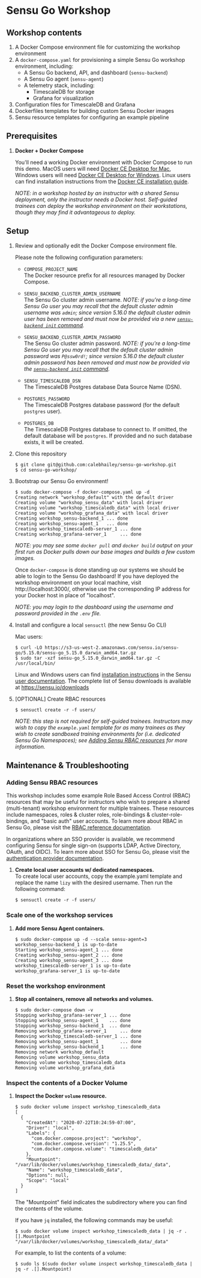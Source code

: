 # Sensu Go Workshop 

## Workshop contents

1. A Docker Compose environment file for customizing the workshop environment
1. A `docker-compose.yaml` for provisioning a simple Sensu Go workshop 
   environment, including:
   - A Sensu Go backend, API, and dashboard (`sensu-backend`)
   - A Sensu Go agent (`sensu-agent`)
   - A telemetry stack, including: 
     - TimescaleDB for storage
     - Grafana for visualization
2. Configuration files for TimescaleDB and Grafana 
3. Dockerfiles templates for building custom Sensu Docker images
4. Sensu resource templates for configuring an example pipeline

## Prerequisites

1. **Docker + Docker Compose**

   You'll need a working Docker environment with Docker Compose to run this 
   demo. MacOS users will need [Docker CE Desktop for Mac][1], Windows users 
   will need [Docker CE Desktop for Windows][2]. Linux users can find 
   installation instructions from the [Docker CE installation guide][3].
   
   _NOTE: in a workshop hosted by an instructor with a shared Sensu deployment,
   only the instructor needs a Docker host. Self-guided trainees can deploy the
   workshop environment on their workstations, though they may find it 
   advantageous to deploy._ 

## Setup

1. Review and optionally edit the Docker Compose environment file. 

   Please note the following configuration parameters: 
   
   - `COMPOSE_PROJECT_NAME`  
     The Docker resource prefix for all resources managed by Docker Compose.
     
   - `SENSU_BACKEND_CLUSTER_ADMIN_USERNAME`  
     The Sensu Go cluster admin username. _NOTE: if you're a long-time Sensu Go
     user you may recall that the default cluster admin username was `admin`; 
     since version 5.16.0 the default cluster admin user has been removed and 
     must now be provided via a new [`sensu-backend init` command][4]._
     
   - `SENSU_BACKEND_CLUSTER_ADMIN_PASSWORD`  
     The Sensu Go cluster admin password. _NOTE: if you're a long-time Sensu Go
     user you may recall that the default cluster admin password was 
     `P@ssw0rd!`; since version 5.16.0 the default cluster admin password has 
     been removed and must now be provided via the [`sensu-backend init` 
     command][4]._
     
   - `SENSU_TIMESCALEDB_DSN`  
     The TimescaleDB Postgres database Data Source Name (DSN). 
     
   - `POSTGRES_PASSWORD`  
     The TimescaleDB Postgres database password (for the default `postgres` 
     user). 
   
   - `POSTGRES_DB`  
     The TimescaleDB Postgres database to connect to. If omitted, the default 
     database will be `postgres`. If provided and no such database exists, it 
     will be created. 

1. Clone this repository

   ```
   $ git clone git@github.com:calebhailey/sensu-go-workshop.git
   $ cd sensu-go-workshop/
   ```
     
2. Bootstrap our Sensu Go environment!

   ```
   $ sudo docker-compose -f docker-compose.yaml up -d
   Creating network "workshop_default" with the default driver
   Creating volume "workshop_sensu_data" with local driver
   Creating volume "workshop_timescaledb_data" with local driver
   Creating volume "workshop_grafana_data" with local driver
   Creating workshop_sensu-backend_1 ... done
   Creating workshop_sensu-agent_1   ... done
   Creating workshop_timescaledb-server_1 ... done
   Creating workshop_grafana-server_1     ... done
   ```

   _NOTE: you may see some `docker pull` and `docker build` output on your first
   run as Docker pulls down our base images and builds a few custom images._

   Once `docker-compose` is done standing up our systems we should be able to
   login to the Sensu Go dashboard! If you have deployed the workshop 
   environment on your local machine, visit http://localhost:3000/, otherwise 
   use the corresponding IP address for your Docker host in place of 
   "localhost".

   _NOTE: you may login to the dashboard using the username and password
   provided in the `.env` file._

3. Install and configure a local `sensuctl` (the new Sensu Go CLI)

   Mac users:

   ```
   $ curl -LO https://s3-us-west-2.amazonaws.com/sensu.io/sensu-go/5.15.0/sensu-go_5.15.0_darwin_amd64.tar.gz
   $ sudo tar -xzf sensu-go_5.15.0_darwin_amd64.tar.gz -C /usr/local/bin/
   ```

   Linux and Windows users can find [installation instructions][5] in the Sensu
   [user documentation][6]. The complete list of Sensu downloads is available at
   https://sensu.io/downloads

4. [OPTIONAL] Create RBAC resources

   ```
   $ sensuctl create -r -f users/
   ```
   
   _NOTE: this step is not required for self-guided trainees. Instructors may 
   wish to copy the `example.yaml` template for as many trainees as they wish 
   to create sandboxed training environments for (i.e. dedicated Sensu Go 
   Namespaces); see [Adding Sensu RBAC resources][rbac] for more information._

[rbac]: #adding-sensu-rbac-resources

## Maintenance & Troubleshooting 

### Adding Sensu RBAC resources 

This workshop includes some example Role Based Access Control (RBAC) resources 
that may be useful for instructors who wish to prepare a shared (multi-tenant) 
workshop environment for multiple trainees. These resources include namespaces,
roles & cluster roles, role-bindings & cluster-role-bindings, and "basic auth" 
user accounts. To learn more about RBAC in Sensu Go, please visit the 
[RBAC reference documentation][7].

In organizations where an SSO provider is available, we recommend configuring 
Sensu for single sign-on (supports LDAP, Active Directory, OAuth, and OIDC). To
learn more about SSO for Sensu Go, please visit the [authentication provider 
documentation][8]. 

1. **Create local user accounts w/ dedicated namespaces.**  
   To create local user accounts, copy the example.yaml template and replace 
   the name `lizy` with the desired username. Then run the following command: 
   
   ```
   $ sensuctl create -r -f users/
   ```

### Scale one of the workshop services 

1. **Add more Sensu Agent containers.**

   ```
   $ sudo docker-compose up -d --scale sensu-agent=3
   workshop_sensu-backend_1 is up-to-date
   Starting workshop_sensu-agent_1 ... done
   Creating workshop_sensu-agent_2 ... done
   Creating workshop_sensu-agent_3 ... done
   workshop_timescaledb-server_1 is up-to-date
   workshop_grafana-server_1 is up-to-date
   ```

### Reset the workshop environment 

1. **Stop all containers, remove all networks and volumes.**

   ```
   $ sudo docker-compose down -v
   Stopping workshop_grafana-server_1 ... done
   Stopping workshop_sensu-agent_1    ... done
   Stopping workshop_sensu-backend_1  ... done
   Removing workshop_grafana-server_1     ... done
   Removing workshop_timescaledb-server_1 ... done
   Removing workshop_sensu-agent_1        ... done
   Removing workshop_sensu-backend_1      ... done
   Removing network workshop_default
   Removing volume workshop_sensu_data
   Removing volume workshop_timescaledb_data
   Removing volume workshop_grafana_data   
   ```

### Inspect the contents of a Docker Volume 

1. **Inspect the Docker `volume` resource.**  

   ```
   $ sudo docker volume inspect workshop_timescaledb_data
   [
     {
       "CreatedAt": "2020-07-22T10:24:59-07:00",
       "Driver": "local",
       "Labels": {
         "com.docker.compose.project": "workshop",
         "com.docker.compose.version": "1.25.5",
         "com.docker.compose.volume": "timescaledb_data"
       },
       "Mountpoint": "/var/lib/docker/volumes/workshop_timescaledb_data/_data",
       "Name": "workshop_timescaledb_data",
       "Options": null,
       "Scope": "local"
     }
   ]
   ```

   The "Mountpoint" field indicates the subdirectory where you can find the 
   contents of the volume. 
   
   If you have `jq` installed, the following commands may be useful: 
   
   ```
   $ sudo docker volume inspect workshop_timescaledb_data | jq -r .[].Mountpoint
   "/var/lib/docker/volumes/workshop_timescaledb_data/_data"
   ```
   
   For example, to list the contents of a volume: 
   
   ```
   $ sudo ls $(sudo docker volume inspect workshop_timescaledb_data | jq -r .[].Mountpoint)
   ```


[1]: https://hub.docker.com/editions/community/docker-ce-desktop-mac
[2]: https://hub.docker.com/editions/community/docker-ce-desktop-windows 
[3]: https://docs.docker.com/install/
[4]: https://docs.sensu.io/sensu-go/latest/reference/backend/#initialization
[5]: https://docs.sensu.io/sensu-go/latest/installation/install-sensu/#install-sensuctl
[6]: https://docs.sensu.io/sensu-go/latest/
[7]: https://docs.sensu.io/sensu-go/latest/reference/rbac/ 
[8]: https://docs.sensu.io/sensu-go/latest/operations/control-access/auth/ 

